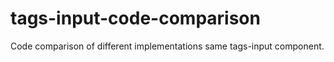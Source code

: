 # tags-input-code-comparison
Code comparison of different implementations same tags-input component.
